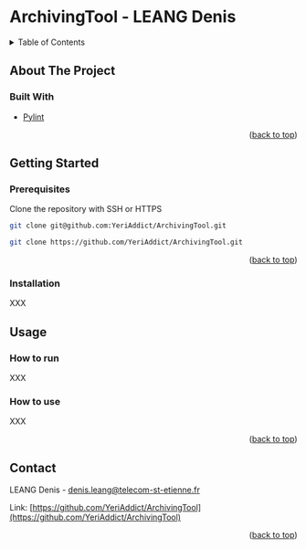 # ArchivingTool - LEANG Denis

<!-- TABLE OF CONTENTS -->
<details>
  <summary>Table of Contents</summary>
  <ol>
    <li>
      <a href="#about-the-project">About The Project</a>
      <ul>
        <li><a href="#built-with">Built With</a></li>
      </ul>
    </li>
    <li>
      <a href="#getting-started">Getting Started</a>
      <ul>
        <li><a href="#prerequisites">Prerequisites</a></li>
        <li><a href="#installation">Installation</a></li>
      </ul>
    </li>
    <li><a href="#usage">Usage</a>
      <ul>
        <li><a href="#how-to-run">How to run</a></li>
        <li><a href="#how-to-use">How to use</a></li>
      </ul>
    </li>
    <li><a href="#contact">Contact</a></li>
  </ol>
</details>

<!-- ABOUT THE PROJECT -->
## About The Project



### Built With

* [Pylint](https://pypi.org/project/pylint/)

<p align="right">(<a href="#top">back to top</a>)</p>

<!-- GETTING STARTED -->
## Getting Started

### Prerequisites

Clone the repository with SSH or HTTPS
   ```sh
   git clone git@github.com:YeriAddict/ArchivingTool.git
   ```
   ```sh
   git clone https://github.com/YeriAddict/ArchivingTool.git
   ```
<p align="right">(<a href="#top">back to top</a>)</p>

### Installation

XXX

<!-- USAGE EXAMPLES -->
## Usage

### How to run

XXX

### How to use

XXX

<p align="right">(<a href="#top">back to top</a>)</p>

<!-- CONTACT -->
## Contact

LEANG Denis - denis.leang@telecom-st-etienne.fr 

Link: [https://github.com/YeriAddict/ArchivingTool](https://github.com/YeriAddict/ArchivingTool)

<p align="right">(<a href="#top">back to top</a>)</p>
